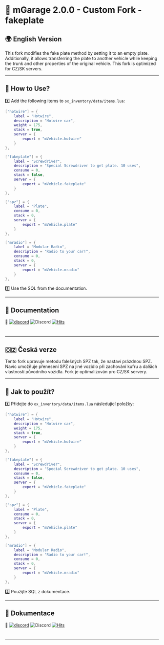 # 🚗 mGarage 2.0.0 - Custom Fork - fakeplate

## 🌍 English Version

This fork modifies the fake plate method by setting it to an empty plate. Additionally, it allows transferring the plate to another vehicle while keeping the trunk and other properties of the original vehicle. This fork is optimized for CZ/SK servers.

---

## 🔧 How to Use?

1️⃣ Add the following items to `ox_inventory/data/items.lua`:

```lua
["hotwire"] = {
    label = "Hotwire",
    description = "Hotwire car",
    weight = 175,
    stack = true,
    server = {
        export = "mVehicle.hotwire"
    }
},

["fakeplate"] = {
    label = "Screwdriver",
    description = "Special Screwdriver to get plate. 10 uses",
    consume = 0,
    stack = false,
    server = {
        export = "mVehicle.fakeplate"
    }
},

["spz"] = {
    label = "Plate",
    consume = 0,
    stack = 0,
    server = {
        export = "mVehicle.plate"
    }
},

["mradio"] = {
    label = "Modular Radio",
    description = "Radio to your car!",
    consume = 0,
    stack = 0,
    server = {
        export = "mVehicle.mradio"
    }
},
```

2️⃣ Use the SQL from the documentation.

---

## 📖 Documentation

📌 [![discord](https://img.shields.io/badge/Join-Discord-blue?logo=discord&logoColor=white)](https://discord.gg/Vk7eY8xYV2)
 ![Discord](https://img.shields.io/discord/1048630711881568267?style=flat&label=Online%20Users)
[![Hits](https://hits.seeyoufarm.com/api/count/incr/badge.svg?url=https%3A%2F%2Fgithub.com%2FMono-94%2FmGarage&count_bg=%23E9A711&title_bg=%23232323&icon=&icon_color=%23E7E7E7&title=hits&edge_flat=false)](https://hits.seeyoufarm.com)
# 

---

## 🇨🇿 Česká verze

Tento fork upravuje metodu falešných SPZ tak, že nastaví prázdnou SPZ. Navíc umožňuje přenesení SPZ na jiné vozidlo při zachování kufru a dalších vlastností původního vozidla. Fork je optimalizován pro CZ/SK servery.

---

## 🔧 Jak to použít?

1️⃣ Přidejte do `ox_inventory/data/items.lua` následující položky:

```lua
["hotwire"] = {
    label = "Hotwire",
    description = "Hotwire car",
    weight = 175,
    stack = true,
    server = {
        export = "mVehicle.hotwire"
    }
},

["fakeplate"] = {
    label = "Screwdriver",
    description = "Special Screwdriver to get plate. 10 uses",
    consume = 0,
    stack = false,
    server = {
        export = "mVehicle.fakeplate"
    }
},

["spz"] = {
    label = "Plate",
    consume = 0,
    stack = 0,
    server = {
        export = "mVehicle.plate"
    }
},

["mradio"] = {
    label = "Modular Radio",
    description = "Radio to your car!",
    consume = 0,
    stack = 0,
    server = {
        export = "mVehicle.mradio"
    }
},
```

2️⃣ Použijte SQL z dokumentace.

---

## 📖 Dokumentace

📌  [![discord](https://img.shields.io/badge/Join-Discord-blue?logo=discord&logoColor=white)](https://discord.gg/Vk7eY8xYV2)
 ![Discord](https://img.shields.io/discord/1048630711881568267?style=flat&label=Online%20Users)
[![Hits](https://hits.seeyoufarm.com/api/count/incr/badge.svg?url=https%3A%2F%2Fgithub.com%2FMono-94%2FmGarage&count_bg=%23E9A711&title_bg=%23232323&icon=&icon_color=%23E7E7E7&title=hits&edge_flat=false)](https://hits.seeyoufarm.com)
# 


---




